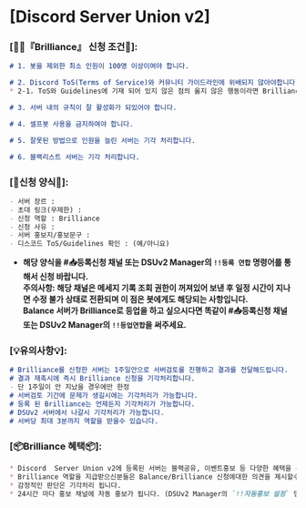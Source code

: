 # [Discord Server Union v2] 

### [:small_orange_diamond:💡『Brilliance』 신청 조건:small_orange_diamond:]:
```markdown
# 1. 봇을 제외한 최소 인원이 100명 이상이여야 합니다.

# 2. Discord ToS(Terms of Service)와 커뮤니티 가이드라인에 위배되지 않아야합니다.
* 2-1. ToS와 Guidelines에 기재 되어 있지 않은 점의 옳지 않은 행동이라면 Brilliance 또는 Brilliance 이상의 역할을 지닌 분들과 회의 후 처리합니다.

# 3. 서버 내의 규칙이 잘 활성화가 되있어야 합니다.

# 4. 셀프봇 사용을 금지하여야 합니다.

# 5. 잘못된 방법으로 인원을 늘린 서버는 기각 처리합니다.

# 6. 블랙리스트 서버는 기각 처리합니다.
```

### [:incoming_envelope:신청 양식:incoming_envelope:]:
```markdown
- 서버 장르 : 
- 초대 링크(무제한) : 
- 신청 역할 : Brilliance
- 신청 사유 : 
- 서버 홍보지/홍보문구 : 
- 디스코드 ToS/Guidelines 확인 : (예/아니요)
```

- **해당 양식을 #📥등록신청 채널 또는 DSUv2 Manager의 `!!등록 연합` 명령어를 통해서 신청 바랍니다.**\
  **주의사항: 해당 채널은 메세지 기록 조회 권한이 꺼져있어 보낸 후 일정 시간이 지나면 수정 불가 상태로 전환되며 이 점은 봇에게도 해당되는 사항입니다.**\
  **Balance 서버가 Brilliance로 등업을 하고 싶으시다면 똑같이 #📥등록신청 채널 또는 DSUv2 Manager의 `!!등업연합`을 써주세요.**


### [:bulb:유의사항:bulb:]:
```markdown
# Brilliance를 신청한 서버는 1주일안으로 서버검토를 진행하고 결과를 전달해드립니다.
# 결과 재촉시에 즉시 Brilliance 신청을 기각처리합니다.
- 단 1주일이 안 지났을 경우에만 한정
# 서버검토 기간에 문제가 생길시에는 기각처리가 가능합니다.
# 등록 된 Brilliance는 언제든지 기각처리가 가능합니다.
# DSUv2 서버에서 나갈시 기각처리가 가능합니다.
# 서버당 최대 3분까지 역할을 받을수 있습니다.
```

### [:package:Brilliance 혜택:package:]:
```markdown
* Discord  Server Union v2에 등록된 서버는 블랙공유, 이벤트홍보 등 다양한 혜택을 누릴수있습니다.
* Brilliance 역할을 지급받으신분들은 Balance/Brilliance 신청에대한 의견을 제시할수있습니다. 
* 감정적인 판단은 기각처리 됩니다.
* 24시간 마다 홍보 채널에 자동 홍보가 됩니다. (DSUv2 Manager의 `!!자동홍보 설정` 명령어를 통해서 설정 필요)
```
